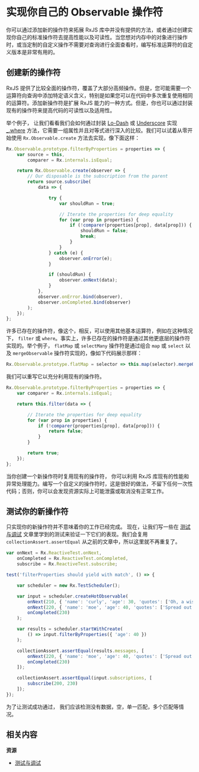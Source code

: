 # 实现你自己的 Observable 操作符 #

你可以通过添加新的操作符来拓展 RxJS 库中并没有提供的方法，或者通过创建实现你自己的标准操作符去提高性能以及可读性。当您想对内存中的对象进行操作时，或当定制的自定义操作不需要对查询进行全面查看时，编写标准运算符的自定义版本是非常有用的。

## 创建新的操作符 ##

RxJS 提供了比较全面的操作符，覆盖了大部分高频操作。但是，您可能需要一个运算符向查询中添加特定语义含义，特别是如果您可以在代码中多次重复使用相同的运算符。添加新操作符是扩展 RxJS 能力的一种方式。但是，你也可以通过封装现有的操作符来提高代码的可读性以及适用性。

举个例子， 让我们看看我们会如何通过封装 [Lo-Dash](http://lodash.com/) 或 [Underscore](http://underscorejs.org/) 实现 [_.where](http://lodash.com/docs#where) 方法，它需要一组属性并且对等式进行深入的比较。我们可以试着从零开始使用 `Rx.Observable.create` 方法去实现，像下面这样：

```js
Rx.Observable.prototype.filterByProperties = properties => {
	var source = this,
		comparer = Rx.internals.isEqual;

	return Rx.Observable.create(observer => {
		// Our disposable is the subscription from the parent
		return source.subscribe(
			data => {

				try {
					var shouldRun = true;

					// Iterate the properties for deep equality
					for (var prop in properties) {
						if (!comparer(properties[prop], data[prop])) {
							shouldRun = false;
							break;
						}
					}
				} catch (e) {
					observer.onError(e);
				}

				if (shouldRun) {
					observer.onNext(data);
				}
			},
			observer.onError.bind(observer),
			observer.onCompleted.bind(observer)
		);
	});
};
```

许多已存在的操作符，像这个，相反，可以使用其他基本运算符，例如在这种情况下， `filter` 或 `where`。事实上，许多已存在的操作符是通过其他更底层的操作符实现的。举个例子， `flatMap` 或 `selectMany` 操作符是通过组合 `map` 或 `select` 以及 `mergeObservable` 操作符实现的，像如下代码展示那样：

```js
Rx.Observable.prototype.flatMap = selector => this.map(selector).mergeObservable();
```

我们可以重写它以充分利用现有的操作符。

```js
Rx.Observable.prototype.filterByProperties = properties => {
	var comparer = Rx.internals.isEqual;

	return this.filter(data => {

		// Iterate the properties for deep equality
		for (var prop in properties) {
			if (!comparer(properties[prop], data[prop])) {
				return false;
			}
		}

		return true;
	});
};
```

当你创建一个新操作符时复用现有的操作符， 你可以利用 RxJS 库现有的性能和异常处理能力。编写一个自定义的操作符时，这是很好的做法，不留下任何一次性代码；否则，你可以会发现资源实际上可能泄露或取消没有正常工作。

## 测试你的新操作符 ##

只实现你的新操作符并不意味着你的工作已经完成。 现在，让我们写一些在 [测试与调试](testing.md) 文章里学到的测试来验证一下它们的表现。我们会复用 `collectionAssert.assertEqual` 从之前的文章中，所以这里就不再重复了。

```js
var onNext = Rx.ReactiveTest.onNext,
    onCompleted = Rx.ReactiveTest.onCompleted,
    subscribe = Rx.ReactiveTest.subscribe;

test('filterProperties should yield with match', () => {

    var scheduler = new Rx.TestScheduler();

    var input = scheduler.createHotObservable(
        onNext(210, { 'name': 'curly', 'age': 30, 'quotes': ['Oh, a wise guy, eh?', 'Poifect!'] }),
        onNext(220, { 'name': 'moe', 'age': 40, 'quotes': ['Spread out!', 'You knucklehead!'] }),
        onCompleted(230)
    );

    var results = scheduler.startWithCreate(
        () => input.filterByProperties({ 'age': 40 })
    );

    collectionAssert.assertEqual(results.messages, [
        onNext(220, { 'name': 'moe', 'age': 40, 'quotes': ['Spread out!', 'You knucklehead!'] }),
        onCompleted(230)
    ]);

    collectionAssert.assertEqual(input.subscriptions, [
    	subscribe(200, 230)
    ]);
});
```

为了让测试成功通过， 我们应该检测没有数据，空，单一匹配，多个匹配等情况。

## 相关内容 ##

**资源**
- [测试与调试](testing.md)
